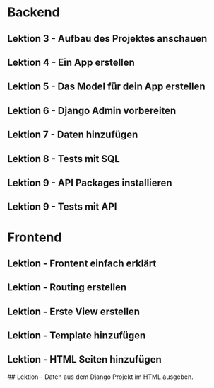 # Backend
## Lektion 3 - Aufbau des Projektes anschauen
## Lektion 4 - Ein App erstellen
## Lektion 5 - Das Model für dein App erstellen 
## Lektion 6 - Django Admin vorbereiten
## Lektion 7 - Daten hinzufügen
## Lektion 8 - Tests mit SQL
## Lektion 9 - API Packages installieren
## Lektion 9 - Tests mit API 


# Frontend 
## Lektion - Frontent einfach erklärt
## Lektion - Routing erstellen
## Lektion - Erste View erstellen
## Lektion - Template hinzufügen
## Lektion - HTML Seiten hinzufügen
## Lektion - Daten aus dem Django Projekt im HTML ausgeben.
